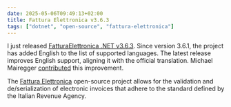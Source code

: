 ```yaml
---
date: 2025-05-06T09:49:13+02:00
title: Fattura Elettronica v3.6.3
tags: ["dotnet", "open-source", "fattura-elettronica"]
---
```

I just released [FatturaElettronica .NET v3.6.3](https://www.nuget.org/packages/FatturaElettronica/3.6.3). Since version 3.6.1, the project has added English to the list of supported languages. The latest release improves English support, aligning it with the official translation. Michael Mairegger [contributed](https://github.com/FatturaElettronica/FatturaElettronica.NET/pull/432) this improvement. 

The [Fattura Elettronica](https://fatturaelettronicaopensource.org) open-source project allows for the validation and de/serialization of electronic invoices that adhere to the standard defined by the Italian Revenue Agency.